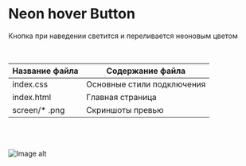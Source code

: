 # Neon hover Button

Кнопка при наведении светится и переливается неоновым цветом

<br>

Название файла  | Содержание файла
----------------|----------------------
index.css       | Основные стили подключения
index.html      | Главная страница
screen/* .png   | Скриншоты превью

</br>
</br>

![Image alt](https://raw.githubusercontent.com/lKolabrodl/snippets/master/CSS/button/screen/Neon%20hover%20btn/neonBtn.png)
